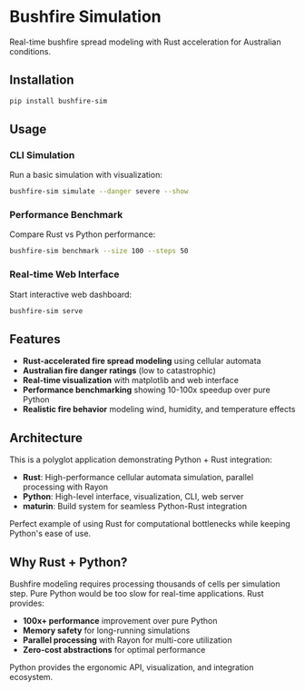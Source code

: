 # Bushfire Simulation

Real-time bushfire spread modeling with Rust acceleration for Australian conditions.

## Installation

```bash
pip install bushfire-sim
```

## Usage

### CLI Simulation
Run a basic simulation with visualization:
```bash
bushfire-sim simulate --danger severe --show
```

### Performance Benchmark
Compare Rust vs Python performance:
```bash
bushfire-sim benchmark --size 100 --steps 50
```

### Real-time Web Interface
Start interactive web dashboard:
```bash
bushfire-sim serve
```

## Features

- **Rust-accelerated fire spread modeling** using cellular automata
- **Australian fire danger ratings** (low to catastrophic)
- **Real-time visualization** with matplotlib and web interface
- **Performance benchmarking** showing 10-100x speedup over pure Python
- **Realistic fire behavior** modeling wind, humidity, and temperature effects

## Architecture

This is a polyglot application demonstrating Python + Rust integration:

- **Rust**: High-performance cellular automata simulation, parallel processing with Rayon
- **Python**: High-level interface, visualization, CLI, web server
- **maturin**: Build system for seamless Python-Rust integration

Perfect example of using Rust for computational bottlenecks while keeping Python's ease of use.

## Why Rust + Python?

Bushfire modeling requires processing thousands of cells per simulation step. Pure Python would be too slow for real-time applications. Rust provides:

- **100x+ performance** improvement over pure Python
- **Memory safety** for long-running simulations  
- **Parallel processing** with Rayon for multi-core utilization
- **Zero-cost abstractions** for optimal performance

Python provides the ergonomic API, visualization, and integration ecosystem.
